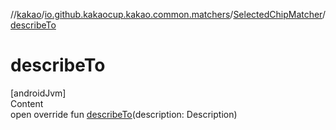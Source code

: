 //[kakao](../../../index.md)/[io.github.kakaocup.kakao.common.matchers](../index.md)/[SelectedChipMatcher](index.md)/[describeTo](describe-to.md)



# describeTo  
[androidJvm]  
Content  
open override fun [describeTo](describe-to.md)(description: Description)  



